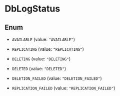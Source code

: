 

# DbLogStatus

## Enum


* `AVAILABLE` (value: `"AVAILABLE"`)

* `REPLICATING` (value: `"REPLICATING"`)

* `DELETING` (value: `"DELETING"`)

* `DELETED` (value: `"DELETED"`)

* `DELETION_FAILED` (value: `"DELETION_FAILED"`)

* `REPLICATION_FAILED` (value: `"REPLICATION_FAILED"`)



